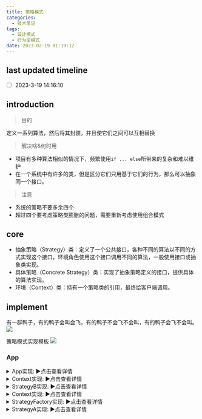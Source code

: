 ```yaml
---
title: 策略模式
categories:
  - 技术笔记
tags:
  - 设计模式
  - 行为型模式
date: 2023-02-19 01:19:12
---
```


## last updated timeline
- [ ] 2023-3-19 14:16:10


## introduction

>目的

定义一系列算法，然后将其封装，并且使它们之间可以互相替换

>解决啥&何时用

- 项目有多种算法相似的情况下，频繁使用`if ... else`所带来的复杂和难以维护
- 在一个系统中有许多的类，但是区分它们只用基于它们的行为，那么可以抽象同一个接口。

>注意 

- 系统的策略不要多余四个
- 超过四个要考虑策略类膨胀的问题，需要重新考虑使用组合模式


## core
- 抽象策略（Strategy）类：定义了一个公共接口，各种不同的算法以不同的方式实现这个接口，环境角色使用这个接口调用不同的算法，一般使用接口或抽象类实现。
- 具体策略（Concrete Strategy）类：实现了抽象策略定义的接口，提供具体的算法实现。
- 环境（Context）类：持有一个策略类的引用，最终给客户端调用。

## implement
有一群鸭子，有的鸭子会叫会飞，有的鸭子不会飞不会叫，有的鸭子会飞不会叫。
![](http://www.plantuml.com/plantuml/png/ZLDDJm8n4BttL_Iunh2_W12YXfj6vS31U1ZRGHhQBRHJ247yxIw8jDKczTRflBxtEXzZJ-0e6CrKH-Zc890BQrg9nhOJlRl11MoKTNpFhld6AiddUjTSiGCJ6hoFs7ihKTy5iJmXXyDRXq0u6l5Bedzrff3AhpJaD55ofcWnKzsxhskgJXsPfye43NHskVS4fCJX-wa1rJLJSZtXosjPyDcA9TAZtQ93MHLz2Y2M4RK-XasP-C7EO5V_1MWDJXPh5rFbwkLDY_xojkK-uSsJ0q7ybu-pWK-UjdqUptqcvrwdKMxyudZ_etP8lSVFh7hxrfc9_djt4ektVgjC4Y4bDflad48olqqMbHeH2F_RtUaw81I1ZEKL7NuC1eKrOQKjwy5jMrw6Ahumowmy5F5LpDNfuqGNFbYSvhfyLlKwF1QUZR6JmUWl)

策略模式实现模板
![](http://cdn-0.plantuml.com/plantuml/png/lLF1Ri8m3BtdAt84eUKBTg15REB2OUKoJTEK1OCgaHGbxWHYxDlN0AueMPOXfDtQsCz-ViyUEfGMQxrYQYMTuwhImg6L2CkjoDPhlcC3lckIi5Hx_b6LSwvbQNe5sj8iNrxxGHWse6g4KMKGDjYB9enDhUFH1wcmijicOSzAWs0NKa6NdJfs4CNfeQ7wrQdXmU5O8J3pG_u9kJYo4gVXJYGR-1rlML0obNI05ElHH_-Y7xsd-gOPfsRDGsHSOkfxhSGXy5ofrk_Bu6HQpBBfQCm6yPmbuCGqGQFWi3mjCsL1dWbvtCy8Ep2rTcIYtyF3N8Jr3qaNAV5A9yaFQlx_gnDP02_9Jo9rHF58NioUijduyVajw_pbtZNvxk4Azq5zndw_tVjF8H9Nok9pKON4rTpC8R-PGyw6OEQrNdq3)

### App
<details>
  <summary>App实现: ▶️点击查看详情</summary>
  ```java
  package com.strategy;
  import com.strategy.context.Context;
  import com.strategy.context.StrategyA;
  import com.strategy.context.StrategyB;
  import com.strategy.enums.ContextEnum;
  import com.strategy.enums.StrategyEnum;
  import com.strategy.factory.ContextFactory;
  import com.strategy.factory.Strategy;
  import com.strategy.factory.StrategyFactory;
  import lombok.extern.slf4j.Slf4j;

  /**
   * @author liucui
   * @date 2023/2/28  23:31
   */
  @Slf4j
  public class App {
      public static void main(String[] args) {
          executeContext();
          executeEnum();
          executeFactory();
      }

      public static void executeContext(){
          Context context = new Context(new StrategyA());
          context.executeStrategy();
          context.setStrategy(new StrategyB());
          context.executeStrategy();
      }

      public static void executeEnum(){
          ContextEnum context = new ContextEnum(StrategyEnum.STRATEGY_B);
          context.executeStrategy();
          context.setStrategy(StrategyEnum.STRATEGY_A);
          context.executeStrategy();
      }

      public static void executeFactory(){
          StrategyFactory factory = StrategyFactory.getInstance();
          Strategy strategy = factory.createStrategy("A");
          ContextFactory context = new ContextFactory(strategy);
          context.executeStrategy();
          strategy = factory.createStrategy("B");
          context.setStrategy(strategy);
          context.executeStrategy();

      }
  }
  ```
</details>

#### Context: 基于简单上下文实现

<details>
  <summary>Strategy实现: ▶️点击查看详情</summary>
  ```java
  package com.strategy.context;

  /**
   * @author liucui
      */
    public interface Strategy {
      /**
       * execute function of basic strategy
       */
        void execute();
      }
  ```
</details>

<details>
  <summary>Context实现: ▶️点击查看详情</summary>  
  ```java
  package com.strategy.context;
  /**
   * @author liucui
   * @date 2023/2/28  23:27
   */

  public class Context {
      private Strategy strategy;

      public Context(Strategy strategy){
          this.strategy = strategy;
      }

      public void setStrategy(Strategy strategy) {
          this.strategy = strategy;
      }

      public void executeStrategy(){
          strategy.execute();
      }
  }
  ```
</details>



<details>
  <summary>StrategyA实现: ▶️点击查看详情</summary>  
  ```java
  package com.strategy.context;

  import lombok.extern.slf4j.Slf4j;

  /**
   * @author liucui
   * @date 2023/2/28  23:26
      */
    @Slf4j
    public class StrategyA implements Strategy{
      @Override
      public void execute() {
          log.info("execute strategy A");
      }
    }
  ```
</details>


<details>
  <summary>StrategyB实现: ▶️点击查看详情</summary>  
  ```java
  package com.strategy.context;
  import lombok.extern.slf4j.Slf4j;

  /**
   * @author liucui
   * @date 2023/2/28  23:27
   */
  @Slf4j
  public class StrategyB implements Strategy{
      @Override
      public void execute() {
          log.info("execute strategy B");
      }
  }
  ```
</details>  


#### Enums: 基于枚举实现

<details>
  <summary>StrategyEnum实现: ▶️点击查看详情</summary> 
  ```java
  package com.strategy.enums;
  import lombok.extern.slf4j.Slf4j;

  /**
   * @author liucui
   * Enum类
      */
    @Slf4j
    public enum StrategyEnum {
      STRATEGY_A{
          @Override
          public void execute() {
              log.info("execute strategy A");
          }
      },
      STRATEGY_B{
          @Override
          public void execute() {
              log.info("execute strategy B");
          }
      };

      public abstract void execute();
    }
  ```
</details>  

<details>
  <summary>Context实现: ▶️点击查看详情</summary> 
```java
package com.strategy.enums;

/**
 * @author liucui
 * @date 2023/2/28  23:30
 * 注册Enum类
 */

public class ContextEnum {
    StrategyEnum strategy;

    public ContextEnum(StrategyEnum strategy){
        this.strategy = strategy;
    }

    public void setStrategy(StrategyEnum strategy) {
        this.strategy = strategy;
    }

    public void executeStrategy(){
        strategy.execute();
    }
}
  ```
</details>  

#### Factory: 基于工厂实现

<details>
  <summary>Strategy实现: ▶️点击查看详情</summary> 
```java
package com.strategy.factory;

/**
 * @author liucui
 */
 public interface Strategy {
    /**
     * execute function of basic strategy
     */
     void execute();
  }
```
</details>  

<details>
  <summary>StrategyFactory实现: ▶️点击查看详情</summary> 
```java
package com.strategy.factory;

/**
 * @author liucui
 * @date 2023/2/28  23:36
 */
public class StrategyFactory {
    private static final StrategyFactory INSTANCE = new StrategyFactory();
    private StrategyFactory(){}

    public static StrategyFactory getInstance() {
        return INSTANCE;
    }

    public Strategy createStrategy(String strategyType){
        if("A".equals(strategyType)){
            return new StrategyA();
        }else if("B".equals(strategyType)){
            return new StrategyB();
        }else {
            throw new IllegalArgumentException("Unsupported strategy type: " + strategyType);
        }
    }
}
```
</details>  

<details>
  <summary>ContextFactory实现: ▶️点击查看详情</summary> 
```java
package com.strategy.factory;

/**
 * @author liucui
 * @date 2023/2/28  23:42
 */

public class ContextFactory {
    private Strategy strategy;
    public ContextFactory(Strategy strategy){
        this.strategy = strategy;
    }

    public void setStrategy(Strategy strategy) {
        this.strategy = strategy;
    }
    
    public void executeStrategy(){
        strategy.execute();
    }
}
```
</details>  

<details>
  <summary>StrategyA实现: ▶️点击查看详情</summary> 
```java
package com.strategy.factory;

import lombok.extern.slf4j.Slf4j;

/**
 * @author liucui
 * @date 2023/2/28  23:26
 */
@Slf4j
public class StrategyA implements Strategy {
    @Override
    public void execute() {
        log.info("execute strategy A");
    }
}
```
</details>  

<details>
  <summary>StrategyB实现: ▶️点击查看详情</summary> 
```java
package com.strategy.factory;

import lombok.extern.slf4j.Slf4j;

/**
 * @author liucui
 * @date 2023/2/28  23:27
 */
 @Slf4j
 public class StrategyB implements Strategy {
    @Override
    public void execute() {
        log.info("execute strategy B");
    }
 }
```
</details>  







